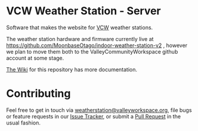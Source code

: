 # VCW Weather Station - Server
Software that makes the website for [VCW](https://valleyworkspace.org) weather stations.

The weather station hardware and firmware currently live at https://github.com/MoonbaseOtago/indoor-weather-station-v2 , however we plan to move them both to the ValleyCommunityWorkspace github account at some stage.

[The Wiki](https://github.com/ValleyCommunityWorkspace/weather-station-server/wiki) for this repository has more documentation.

Contributing
===
Feel free to get in touch via weatherstation@valleyworkspace.org, file bugs or feature requests in our [Issue Tracker](https://github.com/ValleyCommunityWorkspace/weather-station-server/issues), or submit a [Pull Request](https://help.github.com/articles/about-pull-requests/) in the usual fashion.

